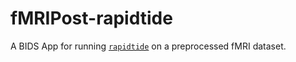 # fMRIPost-rapidtide
A BIDS App for running [`rapidtide`](https://github.com/bbfrederick/rapidtide) on a preprocessed fMRI dataset.
